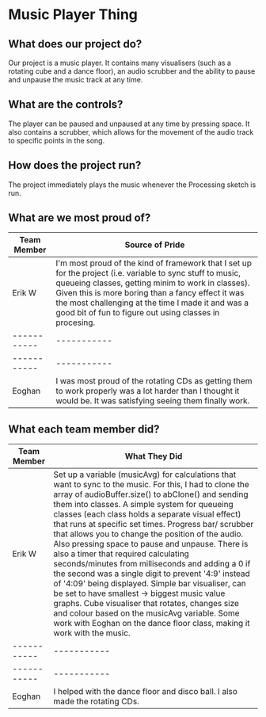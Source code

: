 # Music Player Thing
 
## What does our project do?
Our project is a music player. It contains many visualisers (such as a rotating cube and a dance floor), an audio scrubber and the ability to pause and unpause the music track at any time.

## What are the controls?
The player can be paused and unpaused at any time by pressing space. It also contains a scrubber, which allows for the movement of the audio track to specific points in the song.

## How does the project run?
The project immediately plays the music whenever the Processing sketch is run.

## What are we most proud of?
| Team Member | Source of Pride |
| ----------- | ----------- |
| Erik W | I'm most proud of the kind of framework that I set up for the project (i.e. variable to sync stuff to music, queueing classes, getting minim to work in classes). Given this is more boring than a fancy effect it was the most challenging at the time I made it and was a good bit of fun to figure out using classes in procesing. |
| ----------- | ----------- | 
| ----------- | ----------- | 
| Eoghan | I was most proud of the rotating CDs as getting them to work properly was a lot harder than I thought it would be. It was satisfying seeing them finally work. | 

## What each team member did?
| Team Member | What They Did |
| ----------- | ----------- |
| Erik W | Set up a variable (musicAvg) for calculations that want to sync to the music. For this, I had to clone the array of audioBuffer.size() to abClone() and sending them into classes. A simple system for queueing classes (each class holds a separate visual effect) that runs at specific set times. Progress bar/ scrubber that allows you to change the position of the audio. Also pressing space to pause and unpause. There is also a timer that required calculating seconds/minutes from milliseconds and adding a 0 if the second was a single digit to prevent '4:9' instead of '4:09' being displayed. Simple bar visualiser, can be set to have smallest -> biggest music value graphs. Cube visualiser that rotates, changes size and colour based on the musicAvg variable. Some work with Eoghan on the dance floor class, making it work with the music. |
| ----------- | ----------- |
| ----------- | ----------- |
| Eoghan | I helped with the dance floor and disco ball. I also made the rotating CDs. |
